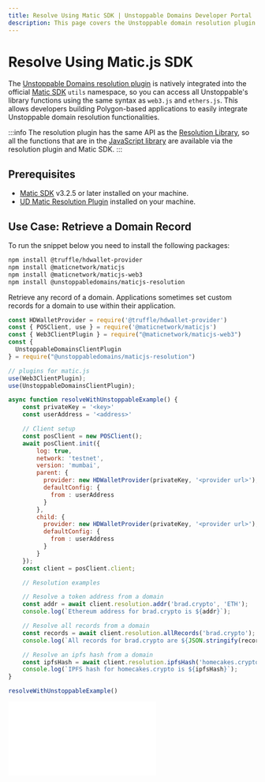 ```yaml
---
title: Resolve Using Matic SDK | Unstoppable Domains Developer Portal
description: This page covers the Unstoppable domain resolution plugin in the matic.js utils namespace and a few examples of how to use this in your applications.
---
```


# Resolve Using Matic.js SDK

The [Unstoppable Domains resolution plugin](https://github.com/unstoppabledomains/maticjs-resolution) is natively integrated into the official [Matic SDK](https://github.com/maticnetwork/matic.js) `utils` namespace, so you can access all Unstoppable's library functions using the same syntax as `web3.js` and `ethers.js`. This allows developers building Polygon-based applications to easily integrate Unstoppable domain resolution functionalities.

:::info
The resolution plugin has the same API as the [Resolution Library](https://github.com/unstoppabledomains/resolution), so all the functions that are in the [JavaScript library](https://github.com/unstoppabledomains/resolution/blob/master/README.md#using-resolution) are available via the resolution plugin and Matic SDK.
:::

## Prerequisites

* [Matic SDK](https://github.com/maticnetwork/matic.js) v3.2.5 or later installed on your machine.
* [UD Matic Resolution Plugin](https://github.com/unstoppabledomains/maticjs-resolution) installed on your machine.

## Use Case: Retrieve a Domain Record

To run the snippet below you need to install the following packages:

```bash
npm install @truffle/hdwallet-provider
npm install @maticnetwork/maticjs
npm install @maticnetwork/maticjs-web3
npm install @unstoppabledomains/maticjs-resolution
```

Retrieve any record of a domain. Applications sometimes set custom records for a domain to use within their application.

```javascript
const HDWalletProvider = require('@truffle/hdwallet-provider')
const { POSClient, use } = require('@maticnetwork/maticjs')
const { Web3ClientPlugin } = require("@maticnetwork/maticjs-web3")
const {
  UnstoppableDomainsClientPlugin
} = require("@unstoppabledomains/maticjs-resolution")

// plugins for matic.js
use(Web3ClientPlugin);
use(UnstoppableDomainsClientPlugin);

async function resolveWithUnstoppableExample() {
    const privateKey = '<key>'
    const userAddress = '<address>'

    // Client setup
    const posClient = new POSClient();
    await posClient.init({
        log: true,
        network: 'testnet',
        version: 'mumbai',
        parent: {
          provider: new HDWalletProvider(privateKey, '<provider url>'),
          defaultConfig: {
            from : userAddress
          }
        },
        child: {
          provider: new HDWalletProvider(privateKey, '<provider url>'),
          defaultConfig: {
            from : userAddress
          }
        }
    });
    const client = posClient.client;

    // Resolution examples

    // Resolve a token address from a domain
    const addr = await client.resolution.addr('brad.crypto', 'ETH');
    console.log(`Ethereum address for brad.crypto is ${addr}`);

    // Resolve all records from a domain
    const records = await client.resolution.allRecords('brad.crypto');
    console.log(`All records for brad.crypto are ${JSON.stringify(records)}`);

    // Resolve an ipfs hash from a domain
    const ipfsHash = await client.resolution.ipfsHash('homecakes.crypto');
    console.log(`IPFS hash for homecakes.crypto is ${ipfsHash}`);
}

resolveWithUnstoppableExample()
```

<embed src="/snippets/_discord.md" />
